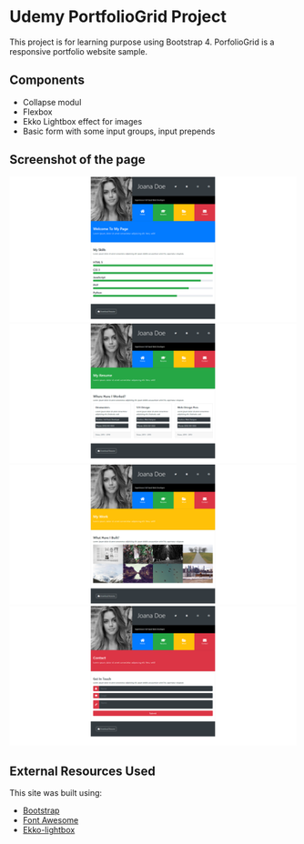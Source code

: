 # Udemy PortfolioGrid Project
This project is for learning purpose using Bootstrap 4.
PorfolioGrid is a responsive portfolio website sample.

## Components
- Collapse modul
- Flexbox
- Ekko Lightbox effect for images
- Basic form with some input groups, input prepends

## Screenshot of the page
![](img/screencapture-portfoliogrid-project.png)
![](img/screencapture-portfoliogrid-resume-project.png)
![](img/screencapture-portfoliogrid-work-project.png)
![](img/screencapture-portfoliogrid-contact-project.png)

## External Resources Used
This site was built using:
- [Bootstrap](https://getbootstrap.com/)
- [Font Awesome](https://fontawesome.com/)
- [Ekko-lightbox](https://cdnjs.com/libraries/ekko-lightbox)